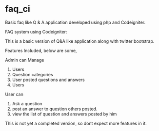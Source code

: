 faq_ci
======

Basic  faq like Q &amp; A application developed using php and Codeigniter.

FAQ system using Codeigniter:

This is a basic version of Q&A like application along with twitter bootstrap.

Features Included, below are some,

Admin can Manage 

1) Users
2) Question categories
3) User posted questions and answers
4) Users

User can
1) Ask a question
2) post an answer to question others posted.
3) view the list of question and answers posted by him

 

This is not yet a completed version, so dont expect more features in it.
